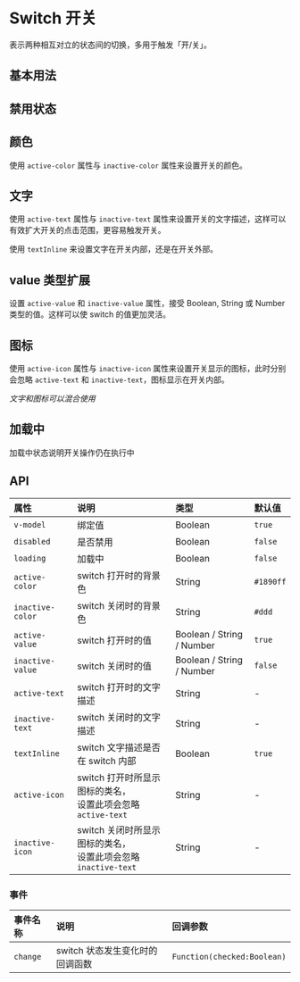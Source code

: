 # Switch 开关

表示两种相互对立的状态间的切换，多用于触发「开/关」。

## 基本用法

<Common-Democode description="最简单的用法">
  <switch-demo1 />
  <highlight-code slot="codeText" lang="vue">
    <template>
      <div>
        <a-switch v-model="value" @change="onChange" />
      </div>
    </template>
    <script>
    export default {
      data() {
        return {
          value: true,
        };
      },
      methods: {
        onChange() {
          console.log(this.value);
        }
      }
    };
    </script>
  </highlight-code>
</Common-Democode>


## 禁用状态

<Common-Democode>
  <switch-demo3 />
  <highlight-code slot="codeText" lang="vue">
    <template>
      <div class="switch-demo">
        <a-switch v-model="value1" :disabled="disabled" />
        <a-switch v-model="value2" :disabled="disabled" />
        <br />
        <a-button @click="disabled = !disabled">Toggle Disabled</a-button>
      </div>
    </template>
    <script>
    export default {
      data() {
        return {
          value1: true,
          value2: false,
          disabled: true,
        };
      },
    };
    </script>
    <style>
    .switch-demo .a-switch {
      margin: 8px 0;
    }
    </style>
  </highlight-code>
</Common-Democode>

## 颜色

使用 `active-color` 属性与 `inactive-color` 属性来设置开关的颜色。

<Common-Democode>
  <switch-demo7 />
  <highlight-code slot="codeText" lang="vue">
    <template>
      <div>
        <a-switch v-model="value" />
        <a-switch v-model="value"
          active-color="#13ce66"
          inactive-color="#f5222d"
        />
      </div>
    </template>
    <script>
    export default {
      data() {
        return {
          value: true,
        };
      },
    };
    </script>
  </highlight-code>
</Common-Democode>


## 文字

使用 `active-text` 属性与 `inactive-text` 属性来设置开关的文字描述，这样可以有效扩大开关的点击范围，更容易触发开关。

使用 `textInline` 来设置文字在开关内部，还是在开关外部。

<Common-Democode>
  <switch-demo4 />
  <highlight-code slot="codeText" lang="vue">
    <template>
      <div class="switch-demo">
        <a-switch v-model="value1" :textInline="textInline" activeText="按年付费" inactiveText="按月付费" />
        <br />
        <a-switch v-model="value2" :textInline="textInline" activeText="开" inactiveText="关" />
        <br />
        <a-switch v-model="value2" :textInline="textInline" activeText="1" inactiveText="0" />
        <br />
        <a-button @click="textInline = !textInline">Toggle TextInline</a-button>
      </div>
    </template>
    <script>
    export default {
      data() {
        return {
          value1: true,
          value2: true,
          value3: true,
          textInline: false,
        };
      },
    };
    </script>
    <style>
    .switch-demo .a-switch {
      margin: 8px 0;
    }
    </style>
  </highlight-code>
</Common-Democode>

## value 类型扩展

设置 `active-value` 和 `inactive-value` 属性，接受 Boolean, String 或 Number 类型的值。这样可以使 switch 的值更加灵活。

<Common-Democode>
  <switch-demo8 />
  <highlight-code slot="codeText" lang="vue">
    <template>
      <div>
        <a-switch v-model="value1"
          activeText="1"
          inactiveText="0"
          active-value="1"
          inactive-value="0"
          @change="onChange1"
        />
        <br />
        <a-switch v-model="value2"
          activeText="on"
          inactiveText="off"
          active-value="on"
          inactive-value="off"
          @change="onChange2"
        />
      </div>
    </template>
    <script>
    export default {
      data() {
        return {
          value1: true,
          value2: true,
        };
      },
      methods: {
        onChange1 () {
          console.log(this.value1);
        },
        onChange2 () {
          console.log(this.value2);
        }
      }
    };
    </script>
  </highlight-code>
</Common-Democode>

## 图标

使用 `active-icon` 属性与 `inactive-icon` 属性来设置开关显示的图标，此时分别会忽略 `active-text` 和 `inactive-text`，图标显示在开关内部。

*文字和图标可以混合使用*

<Common-Democode>
  <switch-demo5 />
  <highlight-code slot="codeText" lang="vue">
    <template>
      <div class="switch-demo">
        <a-switch v-model="value"
          active-icon="check-circle"
          inactive-icon="close-circle"
        />
        <a-switch v-model="value"
          active-icon="check-circle"
          inactive-text="关"
        />
        <a-switch v-model="value"
          active-text="开"
          inactive-icon="close-circle"
        />
        <a-switch v-model="value"
          active-text="开"
          inactive-text="关"
        />
      </div>
    </template>
    <script>
    export default {
      data() {
        return {
          value: true,
        };
      },
      methods: {
        onChange() {
          console.log(this.value);
        }
      }
    };
    </script>
    <style>
    .switch-demo .a-switch {
      margin: 8px 0;
    }
    </style>
  </highlight-code>
</Common-Democode>


## 加载中

加载中状态说明开关操作仍在执行中

<Common-Democode>
  <switch-demo6 />
  <highlight-code slot="codeText" lang="vue">
    <template>
      <div class="switch-demo">
        <a-switch v-model="value1" loading />
        <a-switch v-model="value2" loading />
      </div>
    </template>
    <script>
    export default {
      data() {
        return {
          value1: true,
          value2: false,
        };
      },
      methods: {
        onChange() {
          console.log(this.value1);
        }
      }
    };
    </script>
    <style>
    .switch-demo .a-switch {
      margin: 8px 0;
    }
    </style>
  </highlight-code>
</Common-Democode>

## API

| 属性             | 说明                    | 类型                      | 默认值  |
| :--------------- | :---------------------- | :------------------------ | :------ |
| `v-model`        | 绑定值                  | Boolean                   | `true`  |
| `disabled`       | 是否禁用                | Boolean                   | `false` |
| `loading`        | 加载中                  | Boolean                   | `false` |
| `active-color`   | switch 打开时的背景色   | String                    | `#1890ff`  |
| `inactive-color` | switch 关闭时的背景色   | String                    | `#ddd`  |
| `active-value`   | switch 打开时的值       | Boolean / String / Number | `true`  |
| `inactive-value` | switch 关闭时的值       | Boolean / String / Number | `false` |
| `active-text`    | switch 打开时的文字描述 | String                    | -       |
| `inactive-text`  | switch 关闭时的文字描述 | String                    | -       |
| `textInline`  | switch 文字描述是否在 switch 内部 | Boolean               | `true`       |
| `active-icon`    | switch 打开时所显示图标的类名，<br/>设置此项会忽略 `active-text` | String                    | -       |
| `inactive-icon`  | switch 关闭时所显示图标的类名，<br/>设置此项会忽略 `inactive-text` | String                    | -       |


### 事件

| 事件名称 | 说明                            | 回调参数                    |
| :------- | :------------------------------ | :-------------------------- |
| `change` | switch 状态发生变化时的回调函数 | `Function(checked:Boolean)` |
